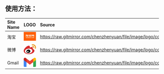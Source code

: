 ## 使用方法：

<!--
https://raw.gitmirror.com/chenzhenyuan/file/image/logo/
-->

Site Name | LOGO | Source
:-- | :-: | :--
淘宝   | <img width="48" src="./com.taobao" /> | https://raw.gitmirror.com/chenzhenyuan/file/image/logo/com.taobao
微博   | <img width="48" src="./com.weibo.svg" /> | https://raw.gitmirror.com/chenzhenyuan/file/image/logo/com.weibo.svg
Gmail | <img width="48" src="./com.google.mail.svg" /> | https://raw.gitmirror.com/chenzhenyuan/file/image/logo/com.google.mail.svg

